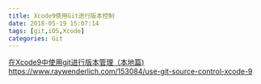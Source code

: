 ```yaml
---
title: Xcode9使用Git进行版本控制
date: 2018-05-19 15:07:14
tags: [git,iOS,Xcode]
categories: Git
---
```


[在Xcode9中使用git进行版本管理（本地篇)](https://www.jianshu.com/p/b8a8b5cae365)
https://www.raywenderlich.com/153084/use-git-source-control-xcode-9
